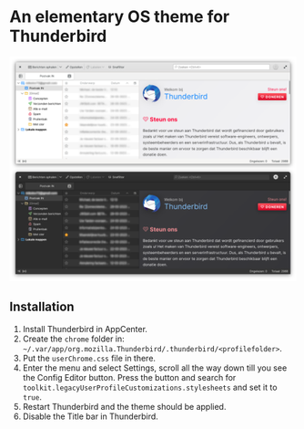 # An elementary OS theme for Thunderbird
![Screenshot](Thunderbird_eOS_theme.png)
## Installation

1. Install Thunderbird in AppCenter.
2. Create the `chrome` folder in: `~/.var/app/org.mozilla.Thunderbird/.thunderbird/<profilefolder>`.
3. Put the `userChrome.css` file in there.
4. Enter the menu and select Settings, scroll all the way down till you see the Config Editor button. Press the button and search for `toolkit.legacyUserProfileCustomizations.stylesheets` and set it to `true`.
4. Restart Thunderbird and the theme should be applied.
5. Disable the Title bar in Thunderbird.
